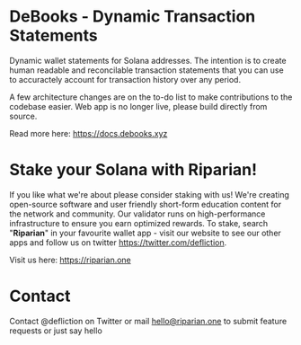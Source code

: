 # DeBooks - Dynamic Transaction Statements

Dynamic wallet statements for Solana addresses. The intention is to create human readable and reconcilable transaction statements that you can use to accuractely account for transaction history over any period.

A few architecture changes are on the to-do list to make contributions to the codebase easier. Web app is no longer live, please build directly from source.

Read more here: https://docs.debooks.xyz

# Stake your Solana with Riparian!

If you like what we're about please consider staking with us! We're creating open-source software and user friendly short-form education content for the network and community. Our validator runs on high-performance infrastructure to ensure you earn optimized rewards. To stake, search "**Riparian**" in your favourite wallet app - visit our website to see our other apps and follow us on twitter https://twitter.com/defliction.

Visit us here: https://riparian.one

# Contact
Contact @defliction on Twitter or mail hello@riparian.one to submit feature requests or just say hello
